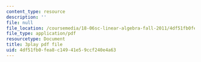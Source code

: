 ```yaml
---
content_type: resource
description: ''
file: null
file_location: /coursemedia/18-06sc-linear-algebra-fall-2011/4df51fb0fea8c14941e59ccf240e4a63_t-n4a18AW08.pdf
file_type: application/pdf
resourcetype: Document
title: 3play pdf file
uid: 4df51fb0-fea8-c149-41e5-9ccf240e4a63
---
```


